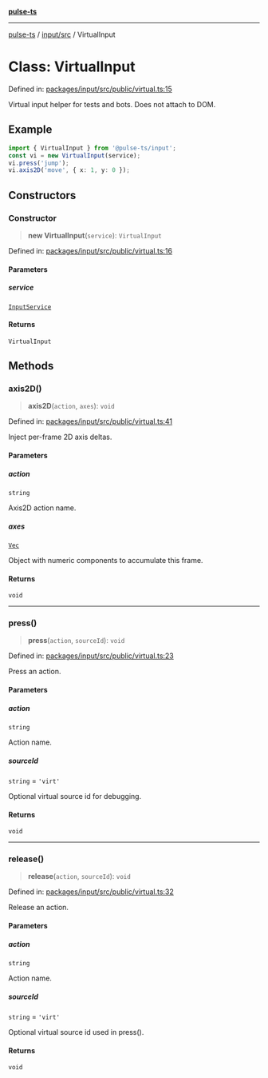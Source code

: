 [**pulse-ts**](../../../README.md)

***

[pulse-ts](../../../README.md) / [input/src](../README.md) / VirtualInput

# Class: VirtualInput

Defined in: [packages/input/src/public/virtual.ts:15](https://github.com/jlehett/pulse-ts/blob/4869ef2c4af7bf37d31e2edd2d6d1ba148133fb2/packages/input/src/public/virtual.ts#L15)

Virtual input helper for tests and bots. Does not attach to DOM.

## Example

```ts
import { VirtualInput } from '@pulse-ts/input';
const vi = new VirtualInput(service);
vi.press('jump');
vi.axis2D('move', { x: 1, y: 0 });
```

## Constructors

### Constructor

> **new VirtualInput**(`service`): `VirtualInput`

Defined in: [packages/input/src/public/virtual.ts:16](https://github.com/jlehett/pulse-ts/blob/4869ef2c4af7bf37d31e2edd2d6d1ba148133fb2/packages/input/src/public/virtual.ts#L16)

#### Parameters

##### service

[`InputService`](InputService.md)

#### Returns

`VirtualInput`

## Methods

### axis2D()

> **axis2D**(`action`, `axes`): `void`

Defined in: [packages/input/src/public/virtual.ts:41](https://github.com/jlehett/pulse-ts/blob/4869ef2c4af7bf37d31e2edd2d6d1ba148133fb2/packages/input/src/public/virtual.ts#L41)

Inject per-frame 2D axis deltas.

#### Parameters

##### action

`string`

Axis2D action name.

##### axes

[`Vec`](../type-aliases/Vec.md)

Object with numeric components to accumulate this frame.

#### Returns

`void`

***

### press()

> **press**(`action`, `sourceId`): `void`

Defined in: [packages/input/src/public/virtual.ts:23](https://github.com/jlehett/pulse-ts/blob/4869ef2c4af7bf37d31e2edd2d6d1ba148133fb2/packages/input/src/public/virtual.ts#L23)

Press an action.

#### Parameters

##### action

`string`

Action name.

##### sourceId

`string` = `'virt'`

Optional virtual source id for debugging.

#### Returns

`void`

***

### release()

> **release**(`action`, `sourceId`): `void`

Defined in: [packages/input/src/public/virtual.ts:32](https://github.com/jlehett/pulse-ts/blob/4869ef2c4af7bf37d31e2edd2d6d1ba148133fb2/packages/input/src/public/virtual.ts#L32)

Release an action.

#### Parameters

##### action

`string`

Action name.

##### sourceId

`string` = `'virt'`

Optional virtual source id used in press().

#### Returns

`void`
